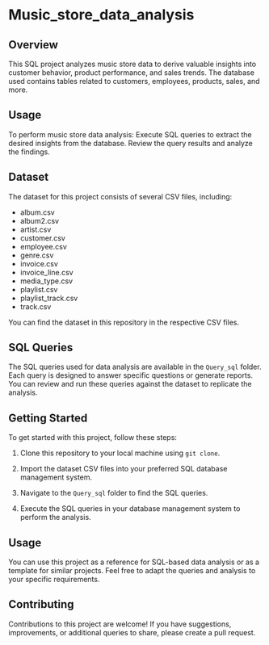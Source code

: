 # Music_store_data_analysis

## Overview
This SQL project analyzes music store data to derive valuable insights into customer behavior, product performance, and sales trends. The database used contains tables related to customers, employees, products, sales, and more.

## Usage
To perform music store data analysis:
Execute SQL queries to extract the desired insights from the database.
Review the query results and analyze the findings.

## Dataset

The dataset for this project consists of several CSV files, including:

- album.csv
- album2.csv
- artist.csv
- customer.csv
- employee.csv
- genre.csv
- invoice.csv
- invoice_line.csv
- media_type.csv
- playlist.csv
- playlist_track.csv
- track.csv

You can find the dataset in this repository in the respective CSV files.

## SQL Queries

The SQL queries used for data analysis are available in the `Query_sql` folder. Each query is designed to answer specific questions or generate reports. You can review and run these queries against the dataset to replicate the analysis.

## Getting Started

To get started with this project, follow these steps:

1. Clone this repository to your local machine using `git clone`.

2. Import the dataset CSV files into your preferred SQL database management system.

3. Navigate to the `Query_sql` folder to find the SQL queries.

4. Execute the SQL queries in your database management system to perform the analysis.

## Usage

You can use this project as a reference for SQL-based data analysis or as a template for similar projects. Feel free to adapt the queries and analysis to your specific requirements.

## Contributing

Contributions to this project are welcome! If you have suggestions, improvements, or additional queries to share, please create a pull request.

